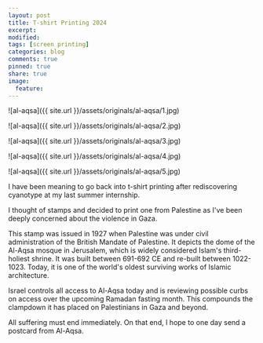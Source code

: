 ```yaml
---
layout: post
title: T-shirt Printing 2024
excerpt:
modified:
tags: [screen printing]
categories: blog
comments: true
pinned: true
share: true
image:
  feature:
---
```


![al-aqsa]({{ site.url }}/assets/originals/al-aqsa/1.jpg)

![al-aqsa]({{ site.url }}/assets/originals/al-aqsa/2.jpg)

![al-aqsa]({{ site.url }}/assets/originals/al-aqsa/3.jpg)

![al-aqsa]({{ site.url }}/assets/originals/al-aqsa/4.jpg)

![al-aqsa]({{ site.url }}/assets/originals/al-aqsa/5.jpg)

I have been meaning to go back into t-shirt printing after rediscovering cyanotype at my last summer internship.

I thought of stamps and decided to print one from Palestine as I've been deeply concerned about the violence in Gaza.

This stamp was issued in 1927 when Palestine was under civil administration of the British Mandate of Palestine. It depicts the dome of the Al-Aqsa mosque in Jerusalem, which is widely considered Islam's third-holiest shrine. It was built between 691-692 CE and re-built between 1022-1023. Today, it is one of the world's oldest surviving works of Islamic architecture.

Israel controls all access to Al-Aqsa today and is reviewing possible curbs on access over the upcoming Ramadan fasting month. This compounds the clampdown it has placed on Palestinians in Gaza and beyond.

All suffering must end immediately. On that end, I hope to one day send a postcard from Al-Aqsa.

